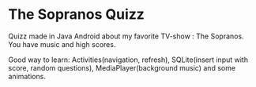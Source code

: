 The Sopranos Quizz
==================

Quizz made in Java Android about my favorite TV-show : The Sopranos. You have music and high scores.

Good way to learn: Activities(navigation, refresh), SQLite(insert input with score, random questions), MediaPlayer(background music) and some animations.
